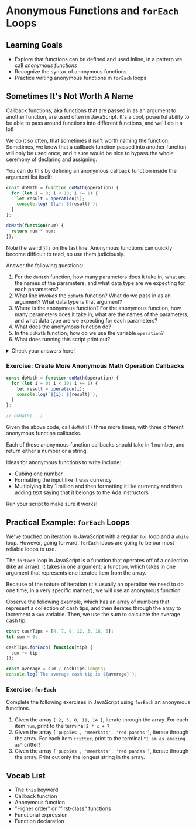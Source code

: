 # Anonymous Functions and `forEach` Loops

## Learning Goals

- Explore that functions can be defined and used inline, in a pattern we call _anonymous functions_
- Recognize the syntax of anonymous functions
- Practice writing anonymous functions in `forEach` loops

## Sometimes It's Not Worth A Name

Callback functions, aka functions that are passed in as an argument to another function, are used often in JavaScript. It's a cool, powerful ability to be able to pass around functions into different functions, and we'll do it a lot!

We do it so often, that sometimes it isn't worth naming the function. Sometimes, we know that a callback function passed into another function will only be used once, and it sure would be nice to bypass the whole ceremony of declaring and assigning.

You can do this by defining an anonymous callback function inside the argument list itself:

```javascript
const doMath = function doMath(operation) {
  for (let i = 0; i < 10; i += 1) {
    let result = operation(i);
    console.log(`${i}: ${result}`);
  }
};

doMath(function(num) {
  return num * num;
});
```

Note the weird `});` on the last line. Anonymous functions can quickly become difficult to read, so use them judiciously.


Answer the following questions:

1. For the `doMath` function, how many parameters does it take in, what are the names of the parameters, and what data type are we expecting for each parameters?
1. What line _invokes_ the `doMath` function? What do we pass in as an argument? What data type is that argument?
1. Where is the anonymous function? For the anonymous function, how many parameters does it take in, what are the names of the parameters, and what data type are we expecting for each parameters?
1. What does the anonymous function do?
1. In the `doMath` function, how do we use the variable `operation`?
1. What does running this script print out?

<details>

  <summary>
    Check your answers here!
  </summary>

  1. 1 parameter named `operation` that is a function
  1. `doMath(...)`. We pass in an anonymous function as an argument.
  1. The anonymous function is in the line where we invoke `doMath()`. It takes in 1 parameter named `num` that is a number
  1. The anonymous function squares the number (multiplies it with itself)
  1. Because `operation` is a function, we _invoke_ the `operation` function with `let result = operation(i);`
  1.
      ```bash
      0: 0
      1: 1
      2: 4
      3: 9
      4: 16
      5: 25
      6: 36
      7: 49
      8: 64
      9: 81
      ```

</details>

### Exercise: Create More Anonymous Math Operation Callbacks

```javascript
const doMath = function doMath(operation) {
  for (let i = 0; i < 10; i += 1) {
    let result = operation(i);
    console.log(`${i}: ${result}`);
  }
};

// doMath(...)
```

Given the above code, call `doMath()` three more times, with three different anonymous function callbacks.

Each of these anonymous function callbacks should take in 1 number, and return either a number or a string.

Ideas for anonymous functions to write include:
- Cubing one number
- Formatting the input like it was currency
- Multiplying it by 1 million and then formatting it like currency and then adding text saying that it belongs to the Ada instructors

Run your script to make sure it works!

## Practical Example: `forEach` Loops

We've touched on iteration in JavaScript with a regular `for` loop and a `while` loop. However, going forward, `forEach` loops are going to be our most reliable loops to use.

The `forEach` loop in JavaScript is a function that operates off of a collection (like an array). It takes in one argument: a function, which takes in one argument that represents one iteratee item from the array.

Because of the nature of iteration (it's usually an operation we need to do one time, in a very specific manner), we will use an anonymous function.

Observe the following example, which has an array of numbers that represent a collection of cash tips, and then iterates through the array to increment a `sum` variable. Then, we use the sum to calculate the average cash tip.

```javascript
const cashTips = [4, 7, 9, 12, 3, 18, 6];
let sum = 0;

cashTips.forEach( function(tip) {
  sum += tip;
});

const average = sum / cashTips.length;
console.log(`The average cash tip is ${average}`);
```

### Exercise: `forEach`

Complete the following exercises in JavaScript using `forEach` an anonymous functions.

1. Given the array `[ 2, 5, 8, 11, 14 ]`, iterate through the array. For each item `num`, print to the terminal `2 * x + 7`
1. Given the array `['puppies', 'meerkats', 'red pandas']`, iterate through the array. For each item `critter`, print to the terminal `"I am as amazing as"` critter!
1. Given the array `['puppies', 'meerkats', 'red pandas']`, iterate through the array. Print out only the longest string in the array.

## Vocab List

- The `this` keyword
- Callback function
- Anonymous function
- "Higher order" or "first-class" functions
- Functional expression
- Function declaration
